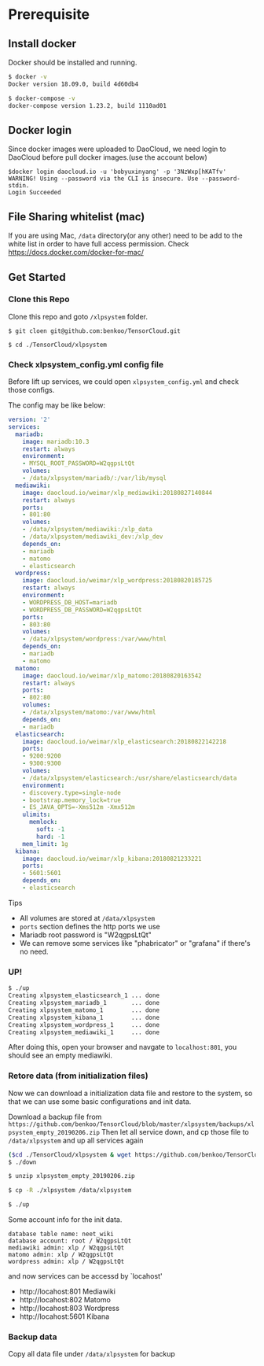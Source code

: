 # Prerequisite
## Install docker

Docker should be installed and running.

```bash
$ docker -v
Docker version 18.09.0, build 4d60db4

$ docker-compose -v
docker-compose version 1.23.2, build 1110ad01
```

## Docker login
Since docker images were uploaded to DaoCloud, we need login to DaoCloud before pull docker images.(use the account below)

```
$docker login daocloud.io -u 'bobyuxinyang' -p '3NzWxp[hKATfv'
WARNING! Using --password via the CLI is insecure. Use --password-stdin.
Login Succeeded
```

## File Sharing whitelist (mac)
If you are using Mac, `/data` directory(or any other) need to be add to the white list in order to have full access permission.
Check https://docs.docker.com/docker-for-mac/

## Get Started

### Clone this Repo

Clone this repo and goto `/xlpsystem` folder.
```
$ git cloen git@github.com:benkoo/TensorCloud.git

$ cd ./TensorCloud/xlpsystem
```

### Check xlpsystem_config.yml config file

Before lift up services, we could open `xlpsystem_config.yml` and check those configs.

The config may be like below:

```yml
version: '2'
services:
  mariadb:
    image: mariadb:10.3
    restart: always
    environment:
    - MYSQL_ROOT_PASSWORD=W2qgpsLtQt
    volumes:
    - /data/xlpsystem/mariadb/:/var/lib/mysql
  mediawiki:
    image: daocloud.io/weimar/xlp_mediawiki:20180827140844
    restart: always
    ports:
    - 801:80
    volumes:
    - /data/xlpsystem/mediawiki:/xlp_data
    - /data/xlpsystem/mediawiki_dev:/xlp_dev
    depends_on:
    - mariadb
    - matomo
    - elasticsearch
  wordpress:
    image: daocloud.io/weimar/xlp_wordpress:20180820185725
    restart: always
    environment:
    - WORDPRESS_DB_HOST=mariadb
    - WORDPRESS_DB_PASSWORD=W2qgpsLtQt
    ports:
    - 803:80
    volumes:
    - /data/xlpsystem/wordpress:/var/www/html
    depends_on:
    - mariadb
    - matomo
  matomo:
    image: daocloud.io/weimar/xlp_matomo:20180820163542
    restart: always
    ports:
    - 802:80
    volumes:
    - /data/xlpsystem/matomo:/var/www/html
    depends_on:
    - mariadb
  elasticsearch:
    image: daocloud.io/weimar/xlp_elasticsearch:20180822142218
    ports:
    - 9200:9200
    - 9300:9300
    volumes:
    - /data/xlpsystem/elasticsearch:/usr/share/elasticsearch/data
    environment:
    - discovery.type=single-node
    - bootstrap.memory_lock=true
    - ES_JAVA_OPTS=-Xms512m -Xmx512m
    ulimits:
      memlock:
        soft: -1
        hard: -1
    mem_limit: 1g
  kibana:
    image: daocloud.io/weimar/xlp_kibana:20180821233221
    ports:
    - 5601:5601
    depends_on:
    - elasticsearch
```

Tips

* All volumes are stored at `/data/xlpsystem`
* `ports` section defines the http ports we use
* Mariadb root password is "W2qgpsLtQt"
* We can remove some services like "phabricator" or "grafana" if there's no need.

### UP!

```bash
$ ./up
Creating xlpsystem_elasticsearch_1 ... done
Creating xlpsystem_mariadb_1       ... done
Creating xlpsystem_matomo_1        ... done
Creating xlpsystem_kibana_1        ... done
Creating xlpsystem_wordpress_1     ... done
Creating xlpsystem_mediawiki_1     ... done
```

After doing this, open your browser and navgate to `localhost:801`, you should see an empty mediawiki.


### Retore data (from initialization files)

Now we can download a initialization data file and restore to the system, so that we can use some basic configurations and init data.

Download a backup file from `https://github.com/benkoo/TensorCloud/blob/master/xlpsystem/backups/xlpsystem_empty_20190206.zip`
Then let all service down, and cp those file to `/data/xlpsystem` and up all services again

```bash
($cd ./TensorCloud/xlpsystem & wget https://github.com/benkoo/TensorCloud/blob/master/xlpsystem/backups/xlpsystem_empty_20190206.zip)
$ ./down

$ unzip xlpsystem_empty_20190206.zip

$ cp -R ./xlpsystem /data/xlpsystem

$ ./up
```

Some account info for the init data.

```
database table name: neet_wiki
database account: root / W2qgpsLtQt
mediawiki admin: xlp / W2qgpsLtQt
matomo admin: xlp / W2qgpsLtQt
wordpress admin: xlp / W2qgpsLtQt
```

and now services can be accessd by `locahost'

* http://locahost:801 Mediawiki
* http://locahost:802 Matomo
* http://locahost:803 Wordpress
* http://locahost:5601 Kibana


### Backup data
Copy all data file under `/data/xlpsystem` for backup

